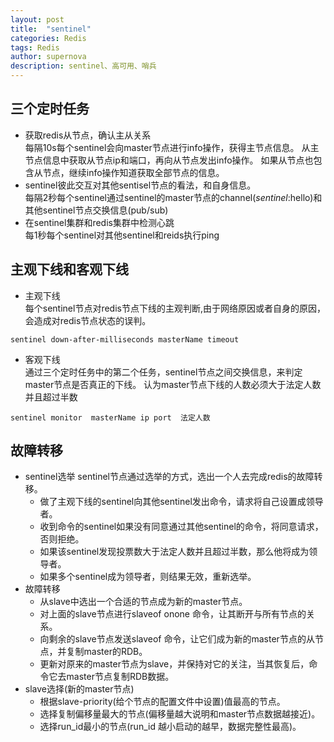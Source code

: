 ```yaml
---
layout: post
title:  "sentinel"
categories: Redis
tags: Redis
author: supernova
description: sentinel、高可用、哨兵
---
```

## 三个定时任务 
* 获取redis从节点，确认主从关系  
每隔10s每个sentinel会向master节点进行info操作，获得主节点信息。
从主节点信息中获取从节点ip和端口，再向从节点发出info操作。
如果从节点也包含从节点，继续info操作知道获取全部节点的信息。
* sentinel彼此交互对其他sentisel节点的看法，和自身信息。  
每隔2秒每个sentinel通过sentinel的master节点的channel(_sentinel_:hello)和其他sentinel节点交换信息(pub/sub)
* 在sentinel集群和redis集群中检测心跳  
每1秒每个sentinel对其他sentinel和reids执行ping  
## 主观下线和客观下线
* 主观下线  
每个sentinel节点对redis节点下线的主观判断,由于网络原因或者自身的原因，会造成对redis节点状态的误判。
```
sentinel down-after-milliseconds masterName timeout
```
* 客观下线  
通过三个定时任务中的第二个任务，sentinel节点之间交换信息，来判定master节点是否真正的下线。
认为master节点下线的人数必须大于法定人数并且超过半数
```
sentinel monitor  masterName ip port  法定人数
```
## 故障转移
* sentinel选举
sentinel节点通过选举的方式，选出一个人去完成redis的故障转移。
    * 做了主观下线的sentinel向其他sentinel发出命令，请求将自己设置成领导者。
    * 收到命令的sentinel如果没有同意通过其他sentinel的命令，将同意请求，否则拒绝。  
    * 如果该sentinel发现投票数大于法定人数并且超过半数，那么他将成为领导者。
    * 如果多个sentinel成为领导者，则结果无效，重新选举。
* 故障转移
    * 从slave中选出一个合适的节点成为新的master节点。
    * 对上面的slave节点进行slaveof onone 命令，让其断开与所有节点的关系。
    * 向剩余的slave节点发送slaveof 命令，让它们成为新的master节点的从节点，并复制master的RDB。
    * 更新对原来的master节点为slave，并保持对它的关注，当其恢复后，命令它去master节点复制RDB数据。  
* slave选择(新的master节点)
    * 根据slave-priority(给个节点的配置文件中设置)值最高的节点。
    * 选择复制偏移量最大的节点(偏移量越大说明和master节点数据越接近)。
    * 选择run_id最小的节点(run_id 越小启动的越早，数据完整性最高)。